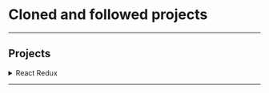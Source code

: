 # Cloned and followed projects
---
## Projects

<details>
<summary>React Redux </summary>

* [Password Generator](https://github.com/vnbhattarai/password-generate)

</details>

---
